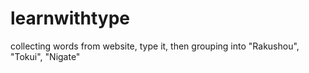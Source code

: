learnwithtype
=============

collecting words from website, type it, then grouping into "Rakushou", "Tokui", "Nigate"
